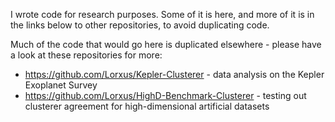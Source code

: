 I wrote code for research purposes. Some of it is here, and more of it is in the links below to other repositories, to avoid duplicating code. 

Much of the code that would go here is duplicated elsewhere - please have a look at these repositories for more:
- https://github.com/Lorxus/Kepler-Clusterer - data analysis on the Kepler Exoplanet Survey
- https://github.com/Lorxus/HighD-Benchmark-Clusterer - testing out clusterer agreement for high-dimensional artificial datasets
